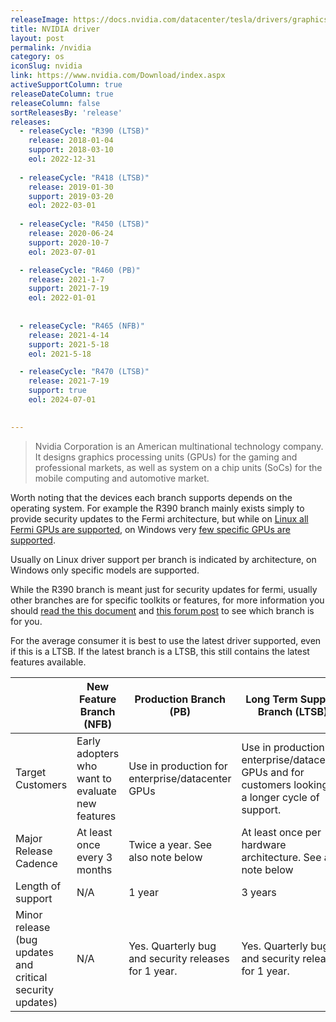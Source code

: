 ```yaml
---
releaseImage: https://docs.nvidia.com/datacenter/tesla/drivers/graphics/driver-branches-overview.png
title: NVIDIA driver
layout: post
permalink: /nvidia
category: os
iconSlug: nvidia
link: https://www.nvidia.com/Download/index.aspx
activeSupportColumn: true
releaseDateColumn: true
releaseColumn: false
sortReleasesBy: 'release'
releases:
  - releaseCycle: "R390 (LTSB)"
    release: 2018-01-04
    support: 2018-03-10
    eol: 2022-12-31
    
  - releaseCycle: "R418 (LTSB)"
    release: 2019-01-30
    support: 2019-03-20
    eol: 2022-03-01
    
  - releaseCycle: "R450 (LTSB)"
    release: 2020-06-24
    support: 2020-10-7
    eol: 2023-07-01

  - releaseCycle: "R460 (PB)"
    release: 2021-1-7
    support: 2021-7-19
    eol: 2022-01-01
    
    
  - releaseCycle: "R465 (NFB)"
    release: 2021-4-14
    support: 2021-5-18
    eol: 2021-5-18

  - releaseCycle: "R470 (LTSB)"
    release: 2021-7-19
    support: true
    eol: 2024-07-01
    

---
```


> Nvidia Corporation is an American multinational technology company. It designs graphics processing units (GPUs) for the gaming and professional markets, as well as system on a chip units (SoCs) for the mobile computing and automotive market.

Worth noting that the devices each branch supports depends on the operating system. For example the R390 branch mainly exists simply to provide security updates to the Fermi architecture, but while on [Linux all Fermi GPUs are supported](http://us.download.nvidia.com/XFree86/Linux-x86_64/390.144/README/supportedchips.html), on Windows very [few specific GPUs are supported](https://uk.download.nvidia.com/Windows/Quadro_Certified/392.65/392.65-win10-quadro-release-notes.pdf).

Usually on Linux driver support per branch is indicated by architecture, on Windows only specific models are supported. 

While the R390 branch is meant just for security updates for fermi, usually other branches are for specific toolkits or features, for more information you should [read the this document](https://docs.nvidia.com/datacenter/tesla/drivers/#comparison) and [this forum post](https://forums.developer.nvidia.com/t/unix-graphics-feature-deprecation-schedule/60588) to see which branch is for you. 

For the average consumer it is best to use the latest driver supported, even if this is a LTSB. If the latest branch is a LTSB, this still contains the latest features available.

|   | New Feature Branch (NFB) | Production Branch (PB) | Long Term Support Branch (LTSB) |
|---|---|---|---|
| Target Customers | Early adopters who want to evaluate new features | Use in production for enterprise/datacenter GPUs | Use in production for enterprise/datacenter GPUs and for customers looking for a longer cycle of support.  |
| Major Release Cadence | At least once every 3 months | Twice a year. See also note below | At least once per hardware architecture. See also note below |
| Length of support | N/A | 1 year | 3 years |
| Minor release (bug updates and critical security updates) | N/A | Yes. Quarterly bug and security releases for 1 year. | Yes. Quarterly bug and security releases for 1 year. |
